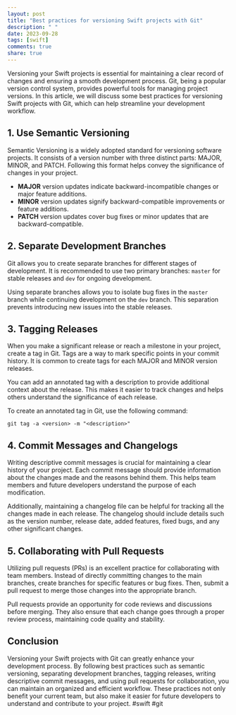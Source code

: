 ```yaml
---
layout: post
title: "Best practices for versioning Swift projects with Git"
description: " "
date: 2023-09-28
tags: [swift]
comments: true
share: true
---
```


Versioning your Swift projects is essential for maintaining a clear record of changes and ensuring a smooth development process. Git, being a popular version control system, provides powerful tools for managing project versions. In this article, we will discuss some best practices for versioning Swift projects with Git, which can help streamline your development workflow.

## 1. Use Semantic Versioning

Semantic Versioning is a widely adopted standard for versioning software projects. It consists of a version number with three distinct parts: MAJOR, MINOR, and PATCH. Following this format helps convey the significance of changes in your project.

- **MAJOR** version updates indicate backward-incompatible changes or major feature additions.
- **MINOR** version updates signify backward-compatible improvements or feature additions.
- **PATCH** version updates cover bug fixes or minor updates that are backward-compatible.

## 2. Separate Development Branches

Git allows you to create separate branches for different stages of development. It is recommended to use two primary branches: `master` for stable releases and `dev` for ongoing development.

Using separate branches allows you to isolate bug fixes in the `master` branch while continuing development on the `dev` branch. This separation prevents introducing new issues into the stable releases.

## 3. Tagging Releases

When you make a significant release or reach a milestone in your project, create a tag in Git. Tags are a way to mark specific points in your commit history. It is common to create tags for each MAJOR and MINOR version releases.

You can add an annotated tag with a description to provide additional context about the release. This makes it easier to track changes and helps others understand the significance of each release.

To create an annotated tag in Git, use the following command:

```shell
git tag -a <version> -m "<description>"
```

## 4. Commit Messages and Changelogs

Writing descriptive commit messages is crucial for maintaining a clear history of your project. Each commit message should provide information about the changes made and the reasons behind them. This helps team members and future developers understand the purpose of each modification.

Additionally, maintaining a changelog file can be helpful for tracking all the changes made in each release. The changelog should include details such as the version number, release date, added features, fixed bugs, and any other significant changes.

## 5. Collaborating with Pull Requests

Utilizing pull requests (PRs) is an excellent practice for collaborating with team members. Instead of directly committing changes to the main branches, create branches for specific features or bug fixes. Then, submit a pull request to merge those changes into the appropriate branch.

Pull requests provide an opportunity for code reviews and discussions before merging. They also ensure that each change goes through a proper review process, maintaining code quality and stability.

## Conclusion

Versioning your Swift projects with Git can greatly enhance your development process. By following best practices such as semantic versioning, separating development branches, tagging releases, writing descriptive commit messages, and using pull requests for collaboration, you can maintain an organized and efficient workflow. These practices not only benefit your current team, but also make it easier for future developers to understand and contribute to your project. #swift #git